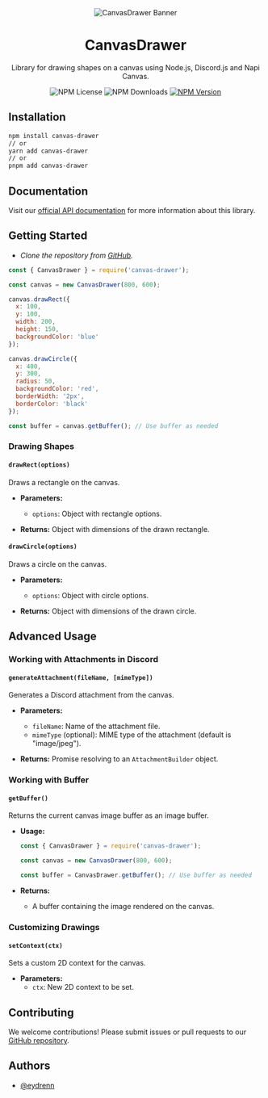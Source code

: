 
<div align="center">
  <img alt="CanvasDrawer Banner" src="https://example.com/path/to/banner.png">
</div>

<h1 align="center">CanvasDrawer</h1>

<p align="center">Library for drawing shapes on a canvas using Node.js, Discord.js and Napi Canvas.</p>

<div align="center">
  <div style="width: fit-content; display: flex; align-items: flex-start; gap: 4px;">
    <img alt="NPM License" src="https://img.shields.io/npm/l/canvas-drawer">
    <img alt="NPM Downloads" src="https://img.shields.io/npm/dw/canvas-drawer">
    <a href="https://npmjs.com/package/canvas-drawer">
      <img alt="NPM Version" src="https://img.shields.io/npm/v/canvas-drawer">
    </a>
  </div>
</div>

## Installation

```bash
npm install canvas-drawer
// or
yarn add canvas-drawer
// or
pnpm add canvas-drawer
```

## Documentation

Visit our [official API documentation](https://docs.yourproject.com) for more information about this library.

## Getting Started

- _Clone the repository from [GitHub](https://github.com/yourusername/canvas-drawer)._

```js
const { CanvasDrawer } = require('canvas-drawer');

const canvas = new CanvasDrawer(800, 600);

canvas.drawRect({
  x: 100,
  y: 100,
  width: 200,
  height: 150,
  backgroundColor: 'blue'
});

canvas.drawCircle({
  x: 400,
  y: 300,
  radius: 50,
  backgroundColor: 'red',
  borderWidth: '2px',
  borderColor: 'black'
});

const buffer = canvas.getBuffer(); // Use buffer as needed
```

### Drawing Shapes

#### `drawRect(options)`

Draws a rectangle on the canvas.

- **Parameters:**
  - `options`: Object with rectangle options.

- **Returns:** Object with dimensions of the drawn rectangle.

#### `drawCircle(options)`

Draws a circle on the canvas.

- **Parameters:**
  - `options`: Object with circle options.

- **Returns:** Object with dimensions of the drawn circle.

## Advanced Usage

### Working with Attachments in Discord

#### `generateAttachment(fileName, [mimeType])`

Generates a Discord attachment from the canvas.

- **Parameters:**
  - `fileName`: Name of the attachment file.
  - `mimeType` (optional): MIME type of the attachment (default is "image/jpeg").

- **Returns:** Promise resolving to an `AttachmentBuilder` object.

### Working with Buffer

#### `getBuffer()`

Returns the current canvas image buffer as an image buffer.

- **Usage:**
  ```js
  const { CanvasDrawer } = require('canvas-drawer');

  const canvas = new CanvasDrawer(800, 600);

  const buffer = CanvasDrawer.getBuffer(); // Use buffer as needed
  ```

- **Returns:**
  - A buffer containing the image rendered on the canvas.


### Customizing Drawings

#### `setContext(ctx)`

Sets a custom 2D context for the canvas.

- **Parameters:**
  - `ctx`: New 2D context to be set.

## Contributing

We welcome contributions! Please submit issues or pull requests to our [GitHub repository](https://github.com/eydrenn/canvas-drawer).

## Authors

- [@eydrenn](https://github.com/eydrenn)